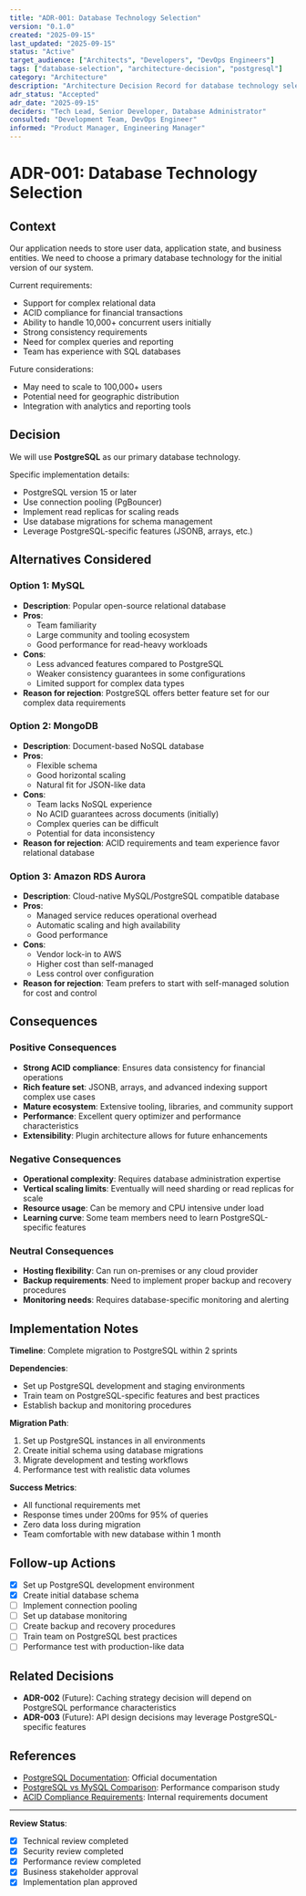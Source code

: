 ```yaml
---
title: "ADR-001: Database Technology Selection"
version: "0.1.0"
created: "2025-09-15"
last_updated: "2025-09-15"
status: "Active"
target_audience: ["Architects", "Developers", "DevOps Engineers"]
tags: ["database-selection", "architecture-decision", "postgresql"]
category: "Architecture"
description: "Architecture Decision Record for database technology selection."
adr_status: "Accepted"
adr_date: "2025-09-15"
deciders: "Tech Lead, Senior Developer, Database Administrator"
consulted: "Development Team, DevOps Engineer"
informed: "Product Manager, Engineering Manager"
---
```


# ADR-001: Database Technology Selection

## Context

Our application needs to store user data, application state, and business entities. We need to choose a primary database technology for the initial version of our system.

Current requirements:
- Support for complex relational data
- ACID compliance for financial transactions
- Ability to handle 10,000+ concurrent users initially
- Strong consistency requirements
- Need for complex queries and reporting
- Team has experience with SQL databases

Future considerations:
- May need to scale to 100,000+ users
- Potential need for geographic distribution
- Integration with analytics and reporting tools

## Decision

We will use **PostgreSQL** as our primary database technology.

Specific implementation details:
- PostgreSQL version 15 or later
- Use connection pooling (PgBouncer)
- Implement read replicas for scaling reads
- Use database migrations for schema management
- Leverage PostgreSQL-specific features (JSONB, arrays, etc.)

## Alternatives Considered

### Option 1: MySQL
- **Description**: Popular open-source relational database
- **Pros**:
  - Team familiarity
  - Large community and tooling ecosystem
  - Good performance for read-heavy workloads
- **Cons**:
  - Less advanced features compared to PostgreSQL
  - Weaker consistency guarantees in some configurations
  - Limited support for complex data types
- **Reason for rejection**: PostgreSQL offers better feature set for our complex data requirements

### Option 2: MongoDB
- **Description**: Document-based NoSQL database
- **Pros**:
  - Flexible schema
  - Good horizontal scaling
  - Natural fit for JSON-like data
- **Cons**:
  - Team lacks NoSQL experience
  - No ACID guarantees across documents (initially)
  - Complex queries can be difficult
  - Potential for data inconsistency
- **Reason for rejection**: ACID requirements and team experience favor relational database

### Option 3: Amazon RDS Aurora
- **Description**: Cloud-native MySQL/PostgreSQL compatible database
- **Pros**:
  - Managed service reduces operational overhead
  - Automatic scaling and high availability
  - Good performance
- **Cons**:
  - Vendor lock-in to AWS
  - Higher cost than self-managed
  - Less control over configuration
- **Reason for rejection**: Team prefers to start with self-managed solution for cost and control

## Consequences

### Positive Consequences
- **Strong ACID compliance**: Ensures data consistency for financial operations
- **Rich feature set**: JSONB, arrays, and advanced indexing support complex use cases
- **Mature ecosystem**: Extensive tooling, libraries, and community support
- **Performance**: Excellent query optimizer and performance characteristics
- **Extensibility**: Plugin architecture allows for future enhancements

### Negative Consequences
- **Operational complexity**: Requires database administration expertise
- **Vertical scaling limits**: Eventually will need sharding or read replicas for scale
- **Resource usage**: Can be memory and CPU intensive under load
- **Learning curve**: Some team members need to learn PostgreSQL-specific features

### Neutral Consequences
- **Hosting flexibility**: Can run on-premises or any cloud provider
- **Backup requirements**: Need to implement proper backup and recovery procedures
- **Monitoring needs**: Requires database-specific monitoring and alerting

## Implementation Notes

**Timeline**: Complete migration to PostgreSQL within 2 sprints

**Dependencies**:
- Set up PostgreSQL development and staging environments
- Train team on PostgreSQL-specific features and best practices
- Establish backup and monitoring procedures

**Migration Path**:
1. Set up PostgreSQL instances in all environments
2. Create initial schema using database migrations
3. Migrate development and testing workflows
4. Performance test with realistic data volumes

**Success Metrics**:
- All functional requirements met
- Response times under 200ms for 95% of queries
- Zero data loss during migration
- Team comfortable with new database within 1 month

## Follow-up Actions

- [x] Set up PostgreSQL development environment
- [x] Create initial database schema
- [ ] Implement connection pooling
- [ ] Set up database monitoring
- [ ] Create backup and recovery procedures
- [ ] Train team on PostgreSQL best practices
- [ ] Performance test with production-like data

## Related Decisions

- **ADR-002** (Future): Caching strategy decision will depend on PostgreSQL performance characteristics
- **ADR-003** (Future): API design decisions may leverage PostgreSQL-specific features

## References

- [PostgreSQL Documentation](https://postgresql.org/docs/): Official documentation
- [PostgreSQL vs MySQL Comparison](https://example.com): Performance comparison study
- [ACID Compliance Requirements](../examples/system-overview.md): Internal requirements document

---

**Review Status**:
- [x] Technical review completed
- [x] Security review completed
- [x] Performance review completed
- [x] Business stakeholder approval
- [x] Implementation plan approved